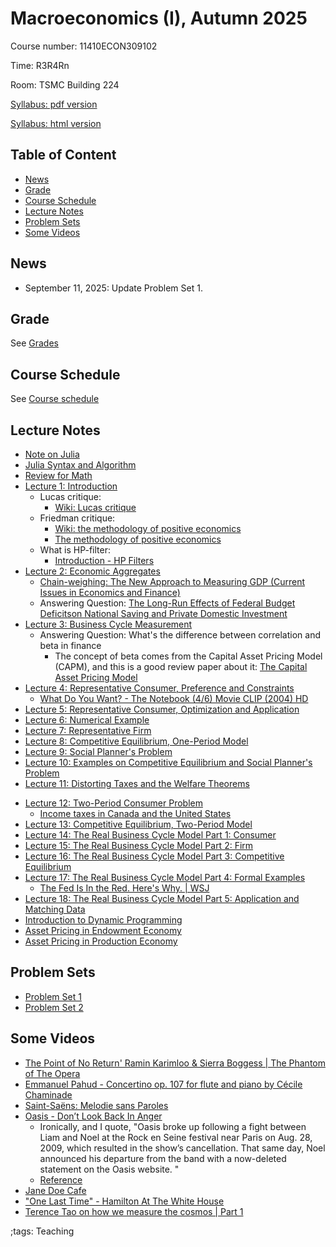 # Macroeconomics (I), Autumn 2025

Course number: 11410ECON309102

Time: R3R4Rn

Room: TSMC Building 224

[Syllabus: pdf version](pdf/MacroeconomicsIAutumn2025/syllabus/syllabus.pdf)

[Syllabus: html version](pdf/MacroeconomicsIAutumn2025/syllabus/syllabus.html)

## Table of Content

<!-- vim-markdown-toc Marked -->

* [News](#news)
* [Grade](#grade)
* [Course Schedule](#course-schedule)
* [Lecture Notes](#lecture-notes)
* [Problem Sets](#problem-sets)
* [Some Videos](#some-videos)

<!-- vim-markdown-toc -->

## News

- September 11, 2025: Update Problem Set 1.

## Grade

See [Grades](pdf/MacroeconomicsIAutumn2025/syllabus/syllabus.html#grades)

## Course Schedule

See [Course schedule](pdf/MacroeconomicsIAutumn2025/syllabus/syllabus.html#tentative-course-schedule)

## Lecture Notes

- [Note on Julia](JuliaNote.html)
- [Julia Syntax and Algorithm](pdf/NTHUMacroeconomics/JuliaSyntax/JuliaSyntax2.pdf)
- [Review for Math](pdf/NTHUMacroeconomics/math/Final/math.pdf)
- [Lecture 1: Introduction](pdf/NTHUMacroeconomics/Lecture_01/Lecture_01.pdf)
    - Lucas critique:
        - [Wiki: Lucas critique](https://en.wikipedia.org/wiki/Lucas_critique)
    - Friedman critique:
        - [Wiki: the methodology of positive economics](https://en.wikipedia.org/wiki/Essays_in_Positive_Economics#The_Methodology_of_Positive_Economics)
        - [The methodology of positive economics](https://books.google.com/books?hl=en&lr=&id=NqNGaJBahWoC&oi=fnd&pg=PA180&dq=The+Methodology+of+Positive+Economics&ots=gLKnEx_kWX&sig=nWfE1bFegyceirvT_tWEEJzJtoU#v=onepage&q=The%20Methodology%20of%20Positive%20Economics&f=false)
    - What is HP-filter:
        - [Introduction - HP Filters](http://www.clementincastellano.com/Notebooks/static/HP%20Filter.html)
- [Lecture 2: Economic Aggregates](pdf/NTHUMacroeconomics/Lecture_02/Lecture_02.pdf)
    - [Chain-weighing: The New Approach to Measuring GDP (Current Issues in Economics and Finance)](https://www.newyorkfed.org/medialibrary/media/research/current_issues/ci1-9.pdf)
    - Answering Question: [The Long-Run Effects of Federal Budget Deficitson National Saving and Private Domestic Investment](https://www.cbo.gov/sites/default/files/113th-congress-2013-2014/workingpaper/45140-NSPDI_workingPaper_1.pdf)
- [Lecture 3: Business Cycle Measurement](pdf/NTHUMacroeconomics/Lecture_03/Lecture_03.pdf)
    - Answering Question: What's the difference between correlation and beta in finance
        <!-- - [Correlation vs Beta: What is the difference and why does it matter?](https://www.mackenzieinvestments.com/content/dam/mackenzie/en/insights/wp-alts-correlation-vs-beta-en.pdf) -->
        - The concept of beta comes from the Capital Asset Pricing Model (CAPM), and this is a good review paper about it: [The Capital Asset Pricing Model](https://pubs.aeaweb.org/doi/pdfplus/10.1257/0895330042162340)
- [Lecture 4: Representative Consumer, Preference and Constraints](pdf/NTHUMacroeconomics/Lecture_04/Lecture_04.pdf)
    - [What Do You Want? - The Notebook (4/6) Movie CLIP (2004) HD](https://www.youtube.com/watch?v=E1I0hAxGFXw&)
- [Lecture 5: Representative Consumer, Optimization and Application](pdf/NTHUMacroeconomics/Lecture_05/Lecture_05.pdf)
- [Lecture 6: Numerical Example](pdf/NTHUMacroeconomics/Lecture_06/Lecture_06.pdf)
- [Lecture 7: Representative Firm](pdf/NTHUMacroeconomics/Lecture_07/Lecture_07.pdf)
- [Lecture 8: Competitive Equilibrium, One-Period Model](pdf/NTHUMacroeconomics/Lecture_08/Lecture_08.pdf)
- [Lecture 9: Social Planner's Problem](pdf/NTHUMacroeconomics/Lecture_09/Lecture_09.pdf)
- [Lecture 10: Examples on Competitive Equilibrium and Social Planner's Problem](pdf/NTHUMacroeconomics/Lecture_10/Lecture_10.pdf)
- [Lecture 11: Distorting Taxes and the Welfare Theorems](pdf/NTHUMacroeconomics/Lecture_11/Lecture_11.pdf)
<!-- - [Midterm Review 1](pdf/NTHUMacroeconomics/midtermReview_1.pdf) -->
<!-- - [Midterm Review 2](pdf/NTHUMacroeconomics/midtermReview_2.pdf) -->
- [Lecture 12: Two-Period Consumer Problem](pdf/NTHUMacroeconomics/Lecture_12/Lecture_12.pdf)
    - [Income taxes in Canada and the United States](https://www150.statcan.gc.ca/n1/en/pub/75-001-x/2000002/article/5071-eng.pdf?st=u5EgyaFN)
- [Lecture 13: Competitive Equilibrium, Two-Period Model](pdf/NTHUMacroeconomics/Lecture_13/Lecture_13.pdf)
- [Lecture 14: The Real Business Cycle Model Part 1: Consumer](pdf/NTHUMacroeconomics/Lecture_14/Lecture_14.pdf)
- [Lecture 15: The Real Business Cycle Model Part 2: Firm](pdf/NTHUMacroeconomics/Lecture_15/Lecture_15.pdf)
- [Lecture 16: The Real Business Cycle Model Part 3: Competitive Equilibrium](pdf/NTHUMacroeconomics/Lecture_16/Lecture_16.pdf)
- [Lecture 17: The Real Business Cycle Model Part 4: Formal Examples](pdf/NTHUMacroeconomics/Lecture_17/Lecture_17.pdf)
    - [The Fed Is In the Red. Here's Why. | WSJ](https://www.youtube.com/watch?v=p0z_zKWJTao)
- [Lecture 18: The Real Business Cycle Model Part 5: Application and Matching Data](pdf/NTHUMacroeconomics/Lecture_18/Lecture_18.pdf)
- [Introduction to Dynamic Programming](pdf/NTHUMacroeconomics/DynamicProgramming/Final/DynamicProgramming.pdf)
- [Asset Pricing in Endowment Economy](pdf/NTHUMacroeconomics/AssetPricingEndowment/build/AssetPricingEndowment.pdf)
- [Asset Pricing in Production Economy](pdf/NTHUMacroeconomics/AssetPricingProduction/build/AssetPricingProduction.pdf)
<!-- - [Final Review 1](pdf/NTHUMacroeconomics/finalreview_1.pdf) -->
<!-- - [Final Review 2](pdf/NTHUMacroeconomics/finalreview_2.pdf) -->

## Problem Sets

 - [Problem Set 1](pdf/NTHUMacroeconomics/ProblemSet1/ProblemSet1_NTHU_Q.pdf)
 - [Problem Set 2](../pdf/NTHUMacroeconomics/ProblemSet2/ProblemSet2_NTHU_Q.pdf)
<!--  - [Problem Set 3](pdf/NTHUMacroeconomics/ProblemSet3/Final/ProblemSet3.pdf) -->
<!--  - [Problem Set 4](pdf/NTHUMacroeconomics/ProblemSet4/Final/ProblemSet4.pdf) -->

## Some Videos

- [The Point of No Return' Ramin Karimloo & Sierra Boggess | The Phantom of The Opera](https://www.youtube.com/watch?v=6FpRjVPMOoM)
- [Emmanuel Pahud - Concertino op. 107 for flute and piano by Cécile Chaminade](https://youtu.be/RFPE-a-UlH8?si=z64RzbuoTaxBX2wp)
- [Saint-Saëns: Melodie sans Paroles](https://www.youtube.com/watch?v=JAdj0pGFO7w)
- [Oasis - Don’t Look Back In Anger](https://www.youtube.com/watch?v=cmpRLQZkTb8)
    - Ironically, and I quote, "Oasis broke up following a fight between Liam and Noel at the Rock en Seine festival near Paris on Aug. 28, 2009, which resulted in the show’s cancellation. That same day, Noel announced his departure from the band with a now-deleted statement on the Oasis website. "
    - [Reference](https://people.com/why-did-oasis-band-break-up-11768269#:~:text=Oasis%20broke%20up%20following%20a,statement%20on%20the%20Oasis%20website.)
- [Jane Doe Cafe](https://www.youtube.com/watch?v=ewBHlFhocDA)
- ["One Last Time" - Hamilton At The White House](https://www.youtube.com/watch?v=uV4UpCq2azs)
- [Terence Tao on how we measure the cosmos | Part 1](https://www.youtube.com/watch?v=YdOXS_9_P4U)

;tags: Teaching


